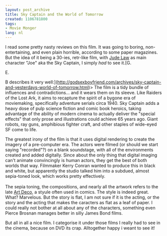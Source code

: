 ```yaml
---
layout: post_archive
title: Sky Captain and the World of Tomorrow
created: 1106781800
tags:
- Movie Monger
lang: nl
---
```

I read some pretty nasty reviews on this film. It was going to boring, non-entertaining, and even plain horrible, according to some paper magazines. But the idea of it being a 30-ies, retr-like film, with [Jude Law](http://en.wikipedia.org/wiki/Jude_Law) as main character "Joe" aka the Sky Captain, I simply _had_ to see it.<!--break-->[G.

E.

B describes it very well:](http://godsexboyfriend.com/archives/sky-captain-and-yesterdays-world-of-tomorrow.html)> The film is a tidy bundle of influences and contradictions... and it wears them on its sleeve. Like Raiders of the Lost Ark, it aims to recapture the spirit of a bygone era of moviemaking, specifically adventure serials circa 1940. Sky Captain adds a heavy dose of pulp science fiction and comic book heroics, taking advantage of the ability of modern cinema to actually deliver the "special effects" that only prose and illustrations could achieve 65 years ago. Giant robots, ray guns, amphibious fighter craft, and other staples of wide-eyed SF come to life.

The greatest irony of the film is that it uses digital rendering to create the imagery of a pre-computer era. The actors were filmed (or should we start saying "recorded"?) on a blank soundstage, with all of the environments created and added digitally. Since about the only thing that digital imaging can't animate convincingly is human actors, they get the best of both worlds that way. Filmmaker Kerry Conran wanted to produce this in black and white, but apparently the studio talked him into a subdued, almost sepia-toned look, which works pretty effectively.<br /><br />The sepia toning, the compositions, and nearly all the artwork refers to the late [Art Deco](http://www.pathe.nl/gfx_content/bioscoop/foto/large/tusch2.jpg), a styule often used in comics. The style is indeed great. What? Marvelous. But the story is flat, I am not sure if it is the acting, or the story and the acting that makes the caracters as flat as a leaf of paper. I could really not bother at all about any of the characters, something even Pierce Brosnan manages better in silly James Bond films.

But all in all a nice film. I categorise it under those films I really had to see in the cinema, because on DVD its crap. Alltogether happy i weant to see it!
